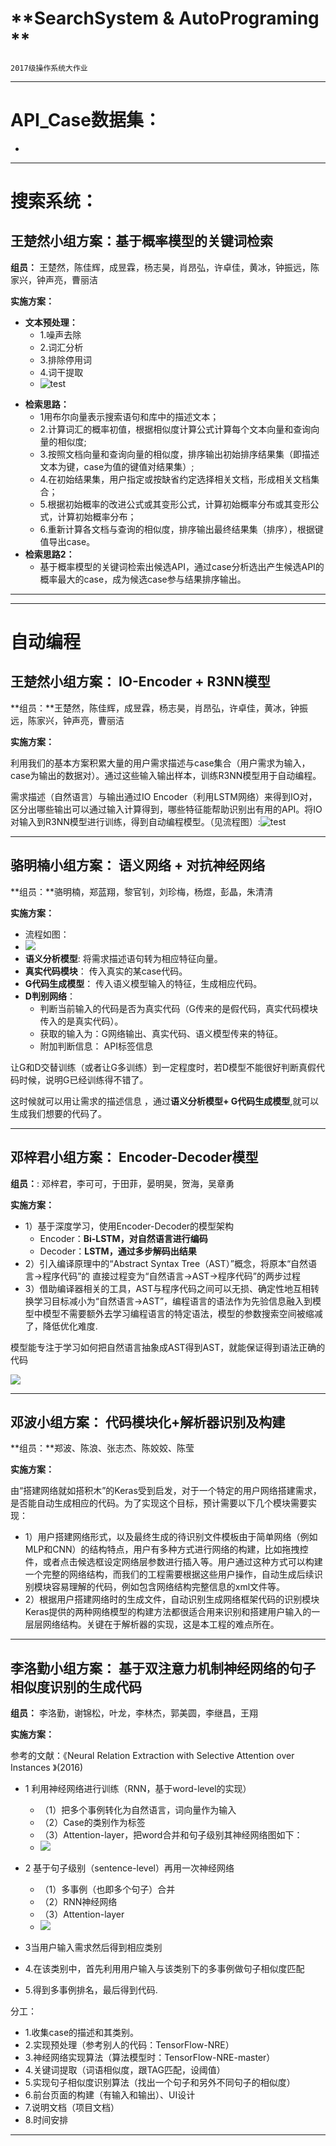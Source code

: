
# **SearchSystem & AutoPrograming **

    2017级操作系统大作业

---

# API_Case数据集：
  - 

---
# 搜索系统：
## 王楚然小组方案：**基于概率模型的关键词检索**

**组员：**
   王楚然，陈佳辉，成昱霖，杨志昊，肖昂弘，许卓佳，黄冰，钟振远，陈家兴，钟声亮，曹丽洁

**实施方案：**

  - **文本预处理：**
      - 1.噪声去除
      - 2.词汇分析
      - 3.排除停用词
      - 4.词干提取
      - ![test](docs/pictures/search_wangchuran_1.png)
  * **检索思路：**
      - 1用布尔向量表示搜索语句和库中的描述文本；
      - 2.计算词汇的概率初值，根据相似度计算公式计算每个文本向量和查询向量的相似度;
      - 3.按照文档向量和查询向量的相似度，排序输出初始排序结果集（即描述文本为键，case为值的键值对结果集）;
      - 4.在初始结果集，用户指定或按缺省约定选择相关文档，形成相关文档集合；
      - 5.根据初始概率的改进公式或其变形公式，计算初始概率分布或其变形公式，计算初始概率分布；
      - 6.重新计算各文档与查询的相似度，排序输出最终结果集（排序），根据键值导出case。
  * **检索思路2：**
      - 基于概率模型的关键词检索出候选API，通过case分析选出产生候选API的概率最大的case，成为候选case参与结果排序输出。

---

---
# 自动编程

## 王楚然小组方案： IO-Encoder + R3NN模型
**组员：**王楚然，陈佳辉，成昱霖，杨志昊，肖昂弘，许卓佳，黄冰，钟振远，陈家兴，钟声亮，曹丽洁

**实施方案：**

利用我们的基本方案积累大量的用户需求描述与case集合（用户需求为输入，case为输出的数据对）。通过这些输入输出样本，训练R3NN模型用于自动编程。

需求描述（自然语言）与输出通过IO Encoder（利用LSTM网络）来得到IO对，区分出哪些输出可以通过输入计算得到，哪些特征能帮助识别出有用的API。将IO对输入到R3NN模型进行训练，得到自动编程模型。（见流程图）:![test](docs/pictures/autoprograming_wangchuran_2.png)

---

## 骆明楠小组方案： 语义网络 + 对抗神经网络
**组员：**骆明楠，郑蓝翔，黎官钊，刘珍梅，杨煜，彭晶，朱清清

**实施方案：**

  - 流程如图：
  - ![](docs/pictures/autoprograming_luomingnan_1.png)
  - **语义分析模型**:
    将需求描述语句转为相应特征向量。
  - **真实代码模块**： 
    传入真实的某case代码。
  - **G代码生成模型**：
    传入语义模型输入的特征，生成相应代码。
  - **D判别网络**：
      + 判断当前输入的代码是否为真实代码（G传来的是假代码，真实代码模块传入的是真实代码）。
      + 获取的输入为：G网络输出、真实代码、语义模型传来的特征。 
      + 附加判断信息： API标签信息


让G和D交替训练（或者让G多训练）到一定程度时，若D模型不能很好判断真假代码时候，说明G已经训练得不错了。

这时候就可以用让需求的描述信息 ，通过**语义分析模型+ G代码生成模型**,就可以生成我们想要的代码了。

---


## 邓梓君小组方案： Encoder-Decoder模型

**组员：**: 邓梓君，李可可，于田菲，晏明昊，贺海，吴章勇

**实施方案：**

  - 1）基于深度学习，使用Encoder-Decoder的模型架构
      + Encoder：**Bi-LSTM，对自然语言进行编码**
      + Decoder：**LSTM，通过多步解码出结果**
  - 2）引入编译原理中的“Abstract Syntax Tree（AST）”概念，将原本“自然语言->程序代码”的      直接过程变为“自然语言->AST->程序代码”的两步过程
  - 3）借助编译器相关的工具，AST与程序代码之间可以无损、确定性地互相转换学习目标减小为“自然语言->AST”，编程语言的语法作为先验信息融入到模型中模型不需要额外去学习编程语言的特定语法，模型的参数搜索空间被缩减了，降低优化难度.

模型能专注于学习如何把自然语言抽象成AST得到AST，就能保证得到语法正确的代码

![](docs/pictures/autoprograming_dengzijun_1.png)

---


## 邓波小组方案： 代码模块化+解析器识别及构建

**组员：**郑波、陈浪、张志杰、陈姣姣、陈莹

**实施方案：**

由“搭建网络就如搭积木”的Keras受到启发，对于一个特定的用户网络搭建需求，是否能自动生成相应的代码。为了实现这个目标，预计需要以下几个模块需要实现：

  - 1）用户搭建网络形式，以及最终生成的待识别文件模板由于简单网络（例如MLP和CNN）的结构特点，用户有多种方式进行网络的构建，比如拖拽控件，或者点击候选框设定网络层参数进行插入等。用户通过这种方式可以构建一个完整的网络结构，而我们的工程需要根据这些用户操作，自动生成后续识别模块容易理解的代码，例如包含网络结构完整信息的xml文件等。
  - 2）根据用户搭建网络时的生成文件，自动识别生成网络框架代码的识别模块Keras提供的两种网络模型的构建方法都很适合用来识别和搭建用户输入的一层层网络结构。关键在于解析器的实现，这是本工程的难点所在。

---

## 李洛勤小组方案： 基于双注意力机制神经网络的句子相似度识别的生成代码

**组员：** 李洛勤，谢锦松，叶龙，李林杰，郭美圆，李继昌，王翔

**实施方案：**

参考的文献：《Neural Relation Extraction with Selective Attention over Instances 》(2016)

  - 1 利用神经网络进行训练（RNN，基于word-level的实现）
      + （1）把多个事例转化为自然语言，词向量作为输入
      + （2）Case的类别作为标签
      + （3）Attention-layer，把word合并和句子级别其神经网络图如下：
      + ![](docs/pictures/autoprograming_liluoqing_1.png)

  - 2 基于句子级别（sentence-level）再用一次神经网络
      + （1）多事例（也即多个句子）合并
      + （2）RNN神经网络
      + （3）Attention-layer
      + ![](docs/pictures/autoprogram_liluoqing_2.png)
  - 3当用户输入需求然后得到相应类别
  - 4.在该类别中，首先利用用户输入与该类别下的多事例做句子相似度匹配
  - 5.得到多事例排名，最后得到代码.

分工：

  - 1.收集case的描述和其类别。
  - 2.实现预处理（参考别人的代码：TensorFlow-NRE）
  - 3.神经网络实现算法（算法模型时：TensorFlow-NRE-master）
  - 4.关键词提取（词语相似度，跟TAG匹配，设阈值）
  - 5.实现句子相似度识别算法（找出一个句子和另外不同句子的相似度）
  - 6.前台页面的构建（有输入和输出）、UI设计
  - 7.说明文档（项目文档）
  - 8.时间安排

---
